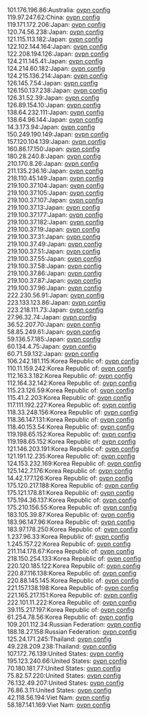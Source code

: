 101.176.196.86:Australia: [ovpn config](vpn/101_176_196_86.ovpn)  
119.97.247.62:China: [ovpn config](vpn/119_97_247_62.ovpn)  
119.171.172.206:Japan: [ovpn config](vpn/119_171_172_206.ovpn)  
120.74.56.238:Japan: [ovpn config](vpn/120_74_56_238.ovpn)  
121.115.113.182:Japan: [ovpn config](vpn/121_115_113_182.ovpn)  
122.102.144.164:Japan: [ovpn config](vpn/122_102_144_164.ovpn)  
122.208.194.126:Japan: [ovpn config](vpn/122_208_194_126.ovpn)  
124.211.145.41:Japan: [ovpn config](vpn/124_211_145_41.ovpn)  
124.214.60.182:Japan: [ovpn config](vpn/124_214_60_182.ovpn)  
124.215.136.214:Japan: [ovpn config](vpn/124_215_136_214.ovpn)  
126.145.7.54:Japan: [ovpn config](vpn/126_145_7_54.ovpn)  
126.150.137.238:Japan: [ovpn config](vpn/126_150_137_238.ovpn)  
126.31.52.39:Japan: [ovpn config](vpn/126_31_52_39.ovpn)  
126.89.154.10:Japan: [ovpn config](vpn/126_89_154_10.ovpn)  
138.64.232.111:Japan: [ovpn config](vpn/138_64_232_111.ovpn)  
138.64.96.144:Japan: [ovpn config](vpn/138_64_96_144.ovpn)  
14.3.173.94:Japan: [ovpn config](vpn/14_3_173_94.ovpn)  
150.249.190.149:Japan: [ovpn config](vpn/150_249_190_149.ovpn)  
157.120.104.139:Japan: [ovpn config](vpn/157_120_104_139.ovpn)  
160.86.17.150:Japan: [ovpn config](vpn/160_86_17_150.ovpn)  
180.28.240.8:Japan: [ovpn config](vpn/180_28_240_8.ovpn)  
210.170.8.26:Japan: [ovpn config](vpn/210_170_8_26.ovpn)  
211.135.236.16:Japan: [ovpn config](vpn/211_135_236_16.ovpn)  
218.110.45.149:Japan: [ovpn config](vpn/218_110_45_149.ovpn)  
219.100.37.104:Japan: [ovpn config](vpn/219_100_37_104.ovpn)  
219.100.37.105:Japan: [ovpn config](vpn/219_100_37_105.ovpn)  
219.100.37.107:Japan: [ovpn config](vpn/219_100_37_107.ovpn)  
219.100.37.13:Japan: [ovpn config](vpn/219_100_37_13.ovpn)  
219.100.37.177:Japan: [ovpn config](vpn/219_100_37_177.ovpn)  
219.100.37.182:Japan: [ovpn config](vpn/219_100_37_182.ovpn)  
219.100.37.19:Japan: [ovpn config](vpn/219_100_37_19.ovpn)  
219.100.37.31:Japan: [ovpn config](vpn/219_100_37_31.ovpn)  
219.100.37.49:Japan: [ovpn config](vpn/219_100_37_49.ovpn)  
219.100.37.51:Japan: [ovpn config](vpn/219_100_37_51.ovpn)  
219.100.37.55:Japan: [ovpn config](vpn/219_100_37_55.ovpn)  
219.100.37.58:Japan: [ovpn config](vpn/219_100_37_58.ovpn)  
219.100.37.86:Japan: [ovpn config](vpn/219_100_37_86.ovpn)  
219.100.37.87:Japan: [ovpn config](vpn/219_100_37_87.ovpn)  
219.100.37.96:Japan: [ovpn config](vpn/219_100_37_96.ovpn)  
222.230.56.91:Japan: [ovpn config](vpn/222_230_56_91.ovpn)  
223.133.123.86:Japan: [ovpn config](vpn/223_133_123_86.ovpn)  
223.218.111.73:Japan: [ovpn config](vpn/223_218_111_73.ovpn)  
27.96.32.74:Japan: [ovpn config](vpn/27_96_32_74.ovpn)  
36.52.207.70:Japan: [ovpn config](vpn/36_52_207_70.ovpn)  
58.85.249.61:Japan: [ovpn config](vpn/58_85_249_61.ovpn)  
59.136.57.185:Japan: [ovpn config](vpn/59_136_57_185.ovpn)  
60.134.4.75:Japan: [ovpn config](vpn/60_134_4_75.ovpn)  
60.71.59.132:Japan: [ovpn config](vpn/60_71_59_132.ovpn)  
106.242.181.115:Korea Republic of: [ovpn config](vpn/106_242_181_115.ovpn)  
110.11.159.242:Korea Republic of: [ovpn config](vpn/110_11_159_242.ovpn)  
112.163.3.182:Korea Republic of: [ovpn config](vpn/112_163_3_182.ovpn)  
112.164.32.142:Korea Republic of: [ovpn config](vpn/112_164_32_142.ovpn)  
115.23.126.59:Korea Republic of: [ovpn config](vpn/115_23_126_59.ovpn)  
115.41.2.203:Korea Republic of: [ovpn config](vpn/115_41_2_203.ovpn)  
117.111.192.227:Korea Republic of: [ovpn config](vpn/117_111_192_227.ovpn)  
118.33.248.156:Korea Republic of: [ovpn config](vpn/118_33_248_156.ovpn)  
118.36.147.131:Korea Republic of: [ovpn config](vpn/118_36_147_131.ovpn)  
118.40.153.54:Korea Republic of: [ovpn config](vpn/118_40_153_54.ovpn)  
119.198.65.152:Korea Republic of: [ovpn config](vpn/119_198_65_152.ovpn)  
119.198.65.152:Korea Republic of: [ovpn config](vpn/119_198_65_152.ovpn)  
121.146.203.191:Korea Republic of: [ovpn config](vpn/121_146_203_191.ovpn)  
121.191.12.235:Korea Republic of: [ovpn config](vpn/121_191_12_235.ovpn)  
124.153.232.169:Korea Republic of: [ovpn config](vpn/124_153_232_169.ovpn)  
125.142.7.176:Korea Republic of: [ovpn config](vpn/125_142_7_176.ovpn)  
14.42.177.126:Korea Republic of: [ovpn config](vpn/14_42_177_126.ovpn)  
175.120.217.188:Korea Republic of: [ovpn config](vpn/175_120_217_188.ovpn)  
175.121.178.81:Korea Republic of: [ovpn config](vpn/175_121_178_81.ovpn)  
175.194.36.137:Korea Republic of: [ovpn config](vpn/175_194_36_137.ovpn)  
175.210.156.55:Korea Republic of: [ovpn config](vpn/175_210_156_55.ovpn)  
183.105.39.87:Korea Republic of: [ovpn config](vpn/183_105_39_87.ovpn)  
183.96.147.96:Korea Republic of: [ovpn config](vpn/183_96_147_96.ovpn)  
183.97.178.250:Korea Republic of: [ovpn config](vpn/183_97_178_250.ovpn)  
1.237.96.33:Korea Republic of: [ovpn config](vpn/1_237_96_33.ovpn)  
1.245.157.22:Korea Republic of: [ovpn config](vpn/1_245_157_22.ovpn)  
211.114.178.67:Korea Republic of: [ovpn config](vpn/211_114_178_67.ovpn)  
218.150.254.133:Korea Republic of: [ovpn config](vpn/218_150_254_133.ovpn)  
220.120.185.122:Korea Republic of: [ovpn config](vpn/220_120_185_122.ovpn)  
220.87.116.138:Korea Republic of: [ovpn config](vpn/220_87_116_138.ovpn)  
220.88.145.145:Korea Republic of: [ovpn config](vpn/220_88_145_145.ovpn)  
221.157.138.198:Korea Republic of: [ovpn config](vpn/221_157_138_198.ovpn)  
221.165.217.151:Korea Republic of: [ovpn config](vpn/221_165_217_151.ovpn)  
222.101.11.222:Korea Republic of: [ovpn config](vpn/222_101_11_222.ovpn)  
39.115.217.197:Korea Republic of: [ovpn config](vpn/39_115_217_197.ovpn)  
61.254.78.56:Korea Republic of: [ovpn config](vpn/61_254_78_56.ovpn)  
109.201.112.34:Russian Federation: [ovpn config](vpn/109_201_112_34.ovpn)  
188.18.27.158:Russian Federation: [ovpn config](vpn/188_18_27_158.ovpn)  
125.24.171.245:Thailand: [ovpn config](vpn/125_24_171_245.ovpn)  
49.228.209.238:Thailand: [ovpn config](vpn/49_228_209_238.ovpn)  
107.172.76.139:United States: [ovpn config](vpn/107_172_76_139.ovpn)  
195.123.240.66:United States: [ovpn config](vpn/195_123_240_66.ovpn)  
70.180.181.77:United States: [ovpn config](vpn/70_180_181_77.ovpn)  
75.82.57.220:United States: [ovpn config](vpn/75_82_57_220.ovpn)  
76.132.49.207:United States: [ovpn config](vpn/76_132_49_207.ovpn)  
76.86.3.11:United States: [ovpn config](vpn/76_86_3_11.ovpn)  
42.118.56.194:Viet Nam: [ovpn config](vpn/42_118_56_194.ovpn)  
58.187.141.169:Viet Nam: [ovpn config](vpn/58_187_141_169.ovpn)  
